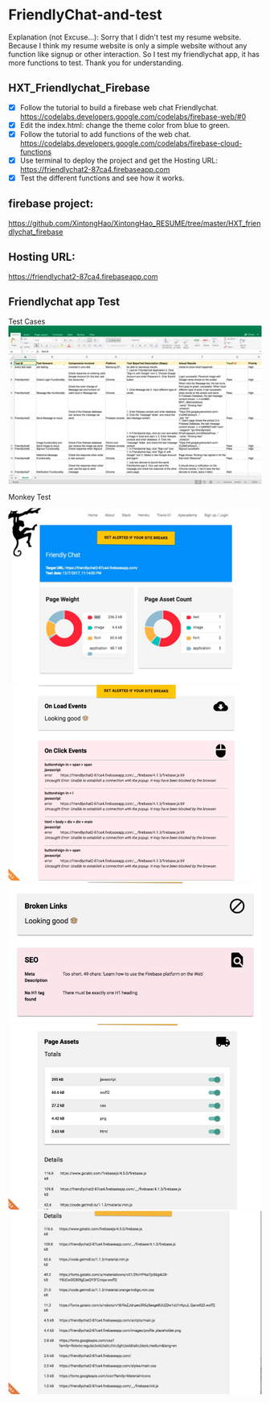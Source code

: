 # FriendlyChat-and-test

Explanation (not Excuse...): Sorry that I didn't test my resume website. Because I think my resume website is only a simple website without any function like signup or other interaction. So I test my friendlychat app, it has more functions to test. Thank you for understanding.

## HXT_Friendlychat_Firebase
- [x] Follow the tutorial to build a firebase web chat Friendlychat.
https://codelabs.developers.google.com/codelabs/firebase-web/#0 
- [x] Edit the index.html: change the theme color from blue to green.
- [x] Follow the tutorial to add functions of the web chat.
https://codelabs.developers.google.com/codelabs/firebase-cloud-functions
- [x] Use terminal to deploy the project and get the Hosting URL: https://friendlychat2-87ca4.firebaseapp.com
- [x] Test the different functions and see how it works.

## firebase project:
https://github.com/XintongHao/XintongHao_RESUME/tree/master/HXT_friendlychat_firebase

## Hosting URL:
 https://friendlychat2-87ca4.firebaseapp.com

## Friendlychat app Test

Test Cases
<img src="https://github.com/XintongHao/FriendlyChat-and-test/blob/master/Screenshot/Jietu20171208-000918.jpg">

Monkey Test

<img src="https://github.com/XintongHao/FriendlyChat-and-test/blob/master/Screenshot/Jietu20171208-000000.jpg ">
<img src=" https://github.com/XintongHao/FriendlyChat-and-test/blob/master/Screenshot/Jietu20171208-000036.jpg">
<img src="https://github.com/XintongHao/FriendlyChat-and-test/blob/master/Screenshot/Jietu20171208-000052.jpg ">
<img src="https://github.com/XintongHao/FriendlyChat-and-test/blob/master/Screenshot/Jietu20171208-000115.jpg ">
<img src="https://github.com/XintongHao/FriendlyChat-and-test/blob/master/Screenshot/Jietu20171208-000128.jpg ">
